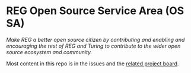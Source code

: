 # REG Open Source Service Area (OS SA)
*Make REG a better open source citizen by contributing and enabling and encouraging the rest of REG and Turing to contribute to the wider open source ecosystem and community.*

Most content in this repo is in the issues and the [related project board](https://github.com/orgs/alan-turing-institute/projects/156).
